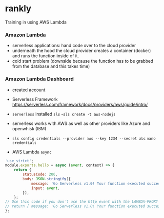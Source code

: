 # rankly
Training in using AWS Lambda

### Amazon Lambda
- serverless applications: hand code over to the cloud provider
- underneath the hood the cloud provider creates a container (docker) and runs the function inside of it.
- cold start problem (downside because the function has to be grabbed from the database and this takes time)

### Amazon Lambda Dashboard
- created account
- Serverless Framework https://serverless.com/framework/docs/providers/aws/guide/intro/
- `serverless` installed `sls`
-`sls create -t aws-nodejs`
- serverless works with AWS as well as other providers like Azure and openwhisk (IBM)
- `sls config credentials --provider aws --key 1234 --secret abc`
`nano credentials`

- AWS Lambda `async`
```JavaScript
'use strict';
module.exports.hello = async (event, context) => {  
    return {    
        statusCode: 200,    
        body: JSON.stringify({      
            message: 'Go Serverless v1.0! Your function executed successfully!',      
            input: event,    
        }),  
    };    
// Use this code if you don't use the http event with the LAMBDA-PROXY integration  
// return { message: 'Go Serverless v1.0! Your function executed successfully!', event };
};
```
